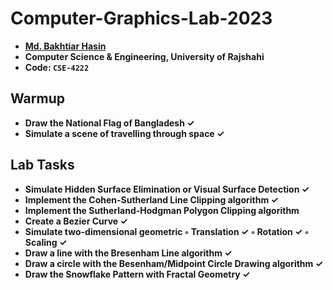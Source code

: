 # Computer-Graphics-Lab-2023

- **[Md. Bakhtiar Hasin](https://github.com/Hasin20108)**
- **Computer Science & Engineering, University of Rajshahi**
- **Code: `CSE-4222`**

## Warmup
- **Draw the National Flag of Bangladesh ✓**
- **Simulate a scene of travelling through space ✓**

## Lab Tasks
- **Simulate Hidden Surface Elimination or Visual Surface Detection ✓**
- **Implement the Cohen-Sutherland Line Clipping algorithm ✓**
- **Implement the Sutherland-Hodgman Polygon Clipping algorithm**
- **Create a Bezier Curve ✓**
- **Simulate two-dimensional geometric ◦ Translation ✓ ◦ Rotation ✓ ◦ Scaling ✓**
- **Draw a line with the Bresenham Line algorithm ✓** 
- **Draw a circle with the Besenham/Midpoint Circle Drawing algorithm ✓**
- **Draw the Snowflake Pattern with Fractal Geometry ✓**
